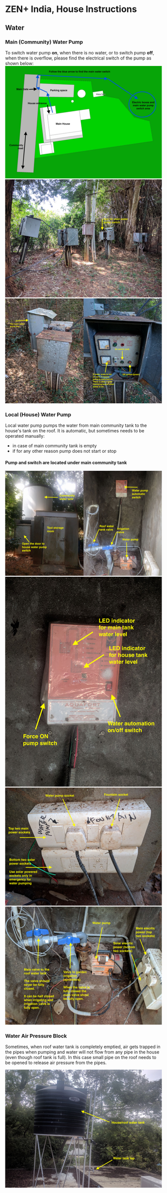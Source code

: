 # ZEN+ India, House Instructions

## Water

### Main (Community) Water Pump

To switch water pump **on**, when there is no water, or to switch pump **off**, when there is overflow, please find the electrical switch of the pump as shown below:
![Path to Water Switch](images/TopLayout.jpg "Path to Water Switch")
![Elecric Boxes](images/community_electricity-1.jpg "Elecric Boxes")
![Elecric Boxes and Switch](images/community_electricity-2.jpg "Elecric Boxes and Switch")

### Local (House) Water Pump

Local water pump pumps the water from main community tank to the house's tank on the roof. It is automatic, but sometimes needs to be operated manually:
- in case of main community tank is empty
- if for any other reason pump does not start or stop

#### Pump and switch are located under main community tank

![Community Water Tank and House Pump](images/water-tank-community.jpg "Community Water Tank and House Pump")
![House Pump Switch](images/water-switch-local-house.jpg "House Pump Switch")
![Water Pump and Valves](images/house-motor-switch.jpg "Water Pump and Valves")
![Water Pump Sockets](images/house-motor.jpg "Water Pump Sockets")

### Water Air Pressure Block

Sometimes, when roof water tank is completely emptied, air gets trapped in the pipes when pumping and water will not flow from any pipe in the house (even though roof tank is full). In this case small pipe on the roof needs to be opened to release air pressure from the pipes.   

![House Water Tank](images/water-tank-roof.jpg "House Water Tank")


